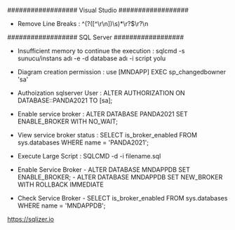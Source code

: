 


################## Visual Studio ##################

 - Remove Line Breaks : ^(?([^\r\n])\s)*\r?$\r?\n
 
 
################## SQL Server ##################

- Insufficient memory to continue the execution : sqlcmd -s sunucu/instans adı -e -d database adı -i script yolu
- Diagram creation permission : use [MNDAPP] EXEC sp_changedbowner 'sa'

- Authoization sqlserver User : ALTER AUTHORIZATION ON DATABASE::PANDA2021 TO [sa];

- Enable service broker : ALTER DATABASE PANDA2021 SET ENABLE_BROKER WITH NO_WAIT;

- View service broker status : SELECT is_broker_enabled FROM sys.databases WHERE name = 'PANDA2021';
- Execute Large Script : SQLCMD -d <database-name> -i filename.sql

- Enable Service Broker - ALTER DATABASE MNDAPPDB SET ENABLE_BROKER;
                        - ALTER DATABASE MNDAPPDB SET NEW_BROKER WITH ROLLBACK IMMEDIATE
- Check Service Broker - SELECT is_broker_enabled FROM sys.databases WHERE name = 'MNDAPPDB';

https://sqlizer.io
